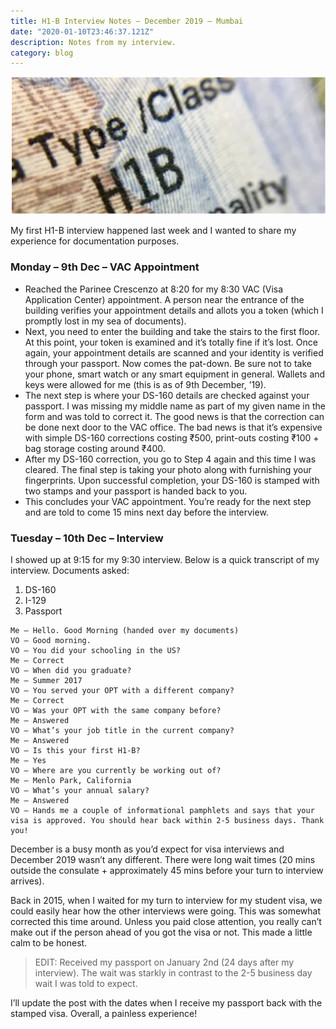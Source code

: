```yaml
---
title: H1-B Interview Notes – December 2019 – Mumbai
date: "2020-01-10T23:46:37.121Z"
description: Notes from my interview.
category: blog
---
```


![](./h1b1.png)

My first H1-B interview happened last week and I wanted to share my experience for documentation purposes.

### Monday – 9th Dec – VAC Appointment

- Reached the Parinee Crescenzo at 8:20 for my 8:30 VAC (Visa Application Center) appointment. A person near the entrance of the building verifies your appointment details and allots you a token (which I promptly lost in my sea of documents).
- Next, you need to enter the building and take the stairs to the first floor. At this point, your token is examined and it’s totally fine if it’s lost. Once again, your appointment details are scanned and your identity is verified through your passport.
Now comes the pat-down. Be sure not to take your phone, smart watch or any smart equipment in general. Wallets and keys were allowed for me (this is as of 9th December, ’19).
- The next step is where your DS-160 details are checked against your passport. I was missing my middle name as part of my given name in the form and was told to correct it. The good news is that the correction can be done next door to the VAC office. The bad news is that it’s expensive with simple DS-160 corrections costing ₹500, print-outs costing ₹100 + bag storage costing around ₹400.
- After my DS-160 correction, you go to Step 4 again and this time I was cleared. The final step is taking your photo along with furnishing your fingerprints. Upon successful completion, your DS-160 is stamped with two stamps and your passport is handed back to you.
- This concludes your VAC appointment. You’re ready for the next step and are told to come 15 mins next day before the interview.

### Tuesday – 10th Dec – Interview

I showed up at 9:15 for my 9:30 interview. Below is a quick transcript of my interview. Documents asked:

1. DS-160
2. I-129
3. Passport

```
Me – Hello. Good Morning (handed over my documents)
VO – Good morning.
VO – You did your schooling in the US?
Me – Correct
VO – When did you graduate?
Me – Summer 2017
VO – You served your OPT with a different company?
Me – Correct
VO – Was your OPT with the same company before?
Me – Answered
VO – What’s your job title in the current company?
Me – Answered
VO – Is this your first H1-B?
Me – Yes
VO – Where are you currently be working out of?
Me – Menlo Park, California
VO – What’s your annual salary?
Me – Answered
VO – Hands me a couple of informational pamphlets and says that your visa is approved. You should hear back within 2-5 business days. Thank you!
```

December is a busy month as you’d expect for visa interviews and December 2019 wasn’t any different. There were long wait times (20 mins outside the consulate + approximately 45 mins before your turn to interview arrives).

Back in 2015, when I waited for my turn to interview for my student visa, we could easily hear how the other interviews were going. This was somewhat corrected this time around. Unless you paid close attention, you really can’t make out if the person ahead of you got the visa or not. This made a little calm to be honest.

> EDIT: Received my passport on January 2nd (24 days after my interview). The wait was starkly in contrast to the 2-5 business day wait I was told to expect.

I’ll update the post with the dates when I receive my passport back with the stamped visa. Overall, a painless experience!